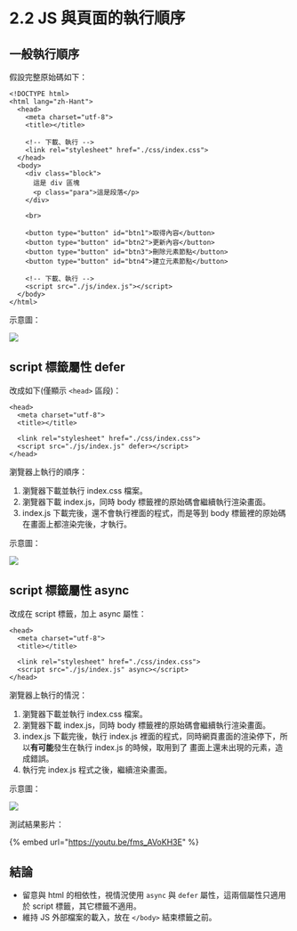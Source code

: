 # 2.2 JS 與頁面的執行順序

## 一般執行順序

假設完整原始碼如下：

```markup
<!DOCTYPE html>
<html lang="zh-Hant">
  <head>
    <meta charset="utf-8">
    <title></title>
    
    <!-- 下載、執行 -->
    <link rel="stylesheet" href="./css/index.css">
  </head>
  <body>
    <div class="block">
      這是 div 區塊
      <p class="para">這是段落</p>
    </div>

    <br>

    <button type="button" id="btn1">取得內容</button>
    <button type="button" id="btn2">更新內容</button>
    <button type="button" id="btn3">刪除元素節點</button>
    <button type="button" id="btn4">建立元素節點</button>
    
    <!-- 下載、執行 -->
    <script src="./js/index.js"></script>
  </body>
</html>
```

示意圖：

![](../.gitbook/assets/js\_general.png)



## script 標籤屬性 defer

改成如下(僅顯示 `<head>` 區段)：

```markup
<head>
  <meta charset="utf-8">
  <title></title>
  
  <link rel="stylesheet" href="./css/index.css">
  <script src="./js/index.js" defer></script>
</head>
```

瀏覽器上執行的順序：

1. 瀏覽器下載並執行 index.css 檔案。
2. 瀏覽器下載 index.js，同時 body 標籤裡的原始碼會繼續執行渲染畫面。
3. index.js 下載完後，還不會執行裡面的程式，而是等到 body 標籤裡的原始碼在畫面上都渲染完後，才執行。

示意圖：

![](<../.gitbook/assets/js\_defer (2).png>)

## script 標籤屬性 async

改成在 script 標籤，加上 async 屬性：

```markup
<head>
  <meta charset="utf-8">
  <title></title>
  
  <link rel="stylesheet" href="./css/index.css">
  <script src="./js/index.js" async></script>
</head>
```

瀏覽器上執行的情況：

1. 瀏覽器下載並執行 index.css 檔案。
2. 瀏覽器下載 index.js，同時 body 標籤裡的原始碼會繼續執行渲染畫面。
3. index.js 下載完後，執行 index.js 裡面的程式，同時網頁畫面的渲染停下，所以**有可能**發生在執行 index.js 的時候，取用到了 畫面上還未出現的元素，造成錯誤。
4. 執行完 index.js 程式之後，繼續渲染畫面。

示意圖：

![](<../.gitbook/assets/js\_async (1).png>)



測試結果影片：

{% embed url="https://youtu.be/fms_AVoKH3E" %}







## 結論

* 留意與 html 的相依性，視情況使用 `async` 與 `defer` 屬性，這兩個屬性只適用於 script 標籤，其它標籤不適用。
* 維持 JS 外部檔案的載入，放在 `</body>` 結束標籤之前。

